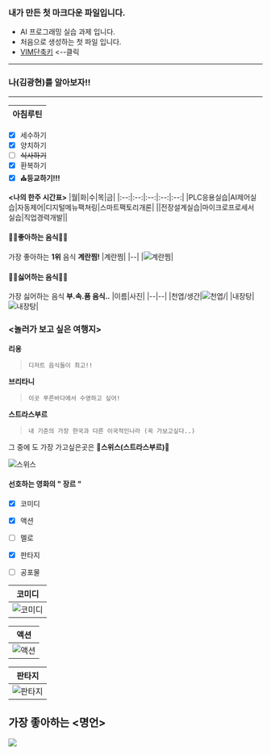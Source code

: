 

### 내가 만든 첫 마크다운 파일입니다.

* AI 프로그래밍 실습 과제 입니다.
* 처음으로 생성하는 첫 파일 입니다.
* [VIM단축키](https://phoenixnap.com/kb/wp-content/uploads/2021/11/vim-commands-cheat-sheet-by-pnap.pdf) <--클릭
___

### **나**(김광현)를 알아보자!!
___

|아침루틴|
|--|
-  [x] 세수하기
-  [x] 양치하기
-  [ ] ~~식사하기~~
-  [x] 환복하기
-  [x] **⛪️등교하기!!!**

 **<나의 한주 시간표>**
 |월|화|수|목|금|
 |:--:|:--:|:--:|:--:|:--:|
 |PLC응용실습|AI제어실습|자동제어|디지털메뉴팩쳐링|스마트팩토리개론|
 ||전장설계실습|마이크로프로세서 실습|직업경력개발||
 



#### 🥧🥧좋아하는 음식🥧🥧

가장 좋아하는 **1위** 음식 **계란찜!**
|계란찜|
|--|
|![계란찜](https://postfiles.pstatic.net/MjAyMjEwMDNfMjU4/MDAxNjY0NzgxMDM1MTAx.26a21wrJmHuV0e9cVB3sBxNVF-dr8SZ4BsXQzIAFAowg.wTFYIeNOtrW0h_jv0TE2BhiL2GeB2nniZpCIg1cEbz8g.JPEG.mingming287/DSC02663.JPG?type=w966)|

#### 👿👿싫어하는 음식👿👿
가장 싫어하는 음식 **부.속.품 음식..**
|이름|사진|
|--|--|
|천엽/생간|![천엽/](https://search.pstatic.net/common/?src=http%3A%2F%2Fblogfiles.naver.net%2FMjAyMjAxMjNfMTc4%2FMDAxNjQyOTM3OTg0Nzcw.ma42j2qmacfWlhlmwF9bQGwMTqMr75Nf3_DQlF_jUI4g.gpeDzHX3TbkU7lCF1bqOH1nQydDQwO2zIflipRralZcg.JPEG.dlgmldms5%2FIMG_3050.jpg&type=sc960_832)|
|내장탕|![내장탕](https://search.pstatic.net/common/?src=http%3A%2F%2Fblogfiles.naver.net%2FMjAxOTAzMjdfMzAg%2FMDAxNTUzNjYyNDc0NzM1.sT5v0aAaXNKn9xDa-hwxuKXjxD9yLh6MkIjcDNq8fJ8g.FdKjCfzoKJB5K1QvD_rszaUIYChmiUE6TfGhOXdVi88g.JPEG.lala0527%2F20190315_111343.jpg&type=ofullfill340_600_png)|

### <놀러가 보고 싶은 여행지>
**리옹**  
> ```
> 디저트 음식들이 최고!!

**브리타니**
> ``` 
> 이곳 푸른바다에서 수영하고 싶어!

**스트라스부르**
> ```
> 내 기준의 가장 한국과 다른 이국적인나라 (꼭 가보고싶다..)

그 중에 도 가장 가고싶은곳은 **🌟스위스(스트라스부르)🌟**


![스위스](https://search.pstatic.net/common/?src=http%3A%2F%2Fblogfiles.naver.net%2FMjAyMjA4MDhfODMg%2FMDAxNjU5OTcwMDM0Mjgy.yxsWkd9c1SS-WtGysaHrc3oaEQqV7irRu-MhMGcVJpgg.6xHTvkzp3HT8wvWLuDzrc6uHFPQDih_466CsirVxPvgg.JPEG.sea4531%2F20220609%25A3%25DF184047.jpg&type=sc960_832)

#### 선호하는 영화의 " 장르 "

- [x] 코미디

- [x] 액션

- [ ] 멜로

- [x] 판타지

- [ ] 공포물

|코미디|
|--|
|![코미디](https://postfiles.pstatic.net/MjAxNzExMjBfMTky/MDAxNTExMTg1Nzk4Mzk1.4it4CZipyrCApbl0P3CzErfdrzs7jGS3UgG46YVU1Ewg.Vi12rU53iJkVsHGI9HPf3OsqeKW9qXIszTPDK59kX_Eg.JPEG.importantsj/K-003.jpg?type=w773)|

|액션|
|--|
|![액션](https://search.pstatic.net/common/?src=http%3A%2F%2Fblogfiles.naver.net%2FMjAyMjAzMDVfNCAg%2FMDAxNjQ2NDc1NjMzOTI4.HtGUlEXqRQ7Et54rgxAajTv9PGxoTK9ovr1hiHRvTAIg.TMWhUxgMy4JK5POAPgvk4oAAXVY-sdKPwfnuaiPXl5Eg.JPEG.72o813%2Faj402.jpg&type=sc960_832)|

|판타지|
|--|
|![판타지](https://search.pstatic.net/common/?src=http%3A%2F%2Fblogfiles.naver.net%2F20130813_108%2Frkdqnrck_1376400980012oUSnE_JPEG%2Fkobis_or_kr_20130811_195135.jpg&type=sc960_832)|



가장 좋아하는 **<명언>**
- 

![](https://search.pstatic.net/common/?src=http%3A%2F%2Fblogfiles.naver.net%2FMjAyMjA5MjlfOTEg%2FMDAxNjY0NDQyNzIxMTU0.-MuKDSfWE-OMBSOxW6NGIg7Ui1rXC6cvvxRN2Zo9In0g.23baDbXNjBJd0SOYlu26o0Kyyma2BwfpFnBg9JevCjwg.PNG.seonae62%2FScreenshots%25A3%25DF2022%25A3%25AD09%25A3%25AD24%25A3%25AD07%25A3%25AD34%25A3%25AD34.png&type=sc960_832)








